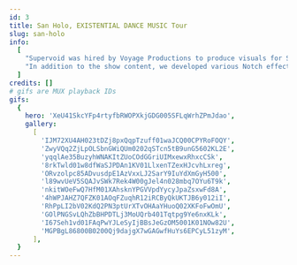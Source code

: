 ```yaml
---
id: 3
title: San Holo, EXISTENTIAL DANCE MUSIC Tour
slug: san-holo
info:
  [
    "Supervoid was hired by Voyage Productions to produce visuals for San Holo's EXISTENTIAL DANCE MUSIC tour. We drew inspiration from San's longtime friend and creative director Thorwald van den Akker's hand-drawn aesthetic, which defines San Holo's visual world. By blending Thor's hand-drawn imagery, like flocks of birds and unique lettering, with our computer-based techniques, including Notch particle systems and live camera effects, we created visuals that beautifully blurred the lines between traditional art and CG.",
    "In addition to the show content, we developed various Notch effects that captured live camera feeds of San and his audience, adding otherworldly auras and colors. These subtle enhancements elevated the emotional depth of San's music, transforming the highs and lows of life into an immersive audiovisual experience.",
  ]
credits: []
# gifs are MUX playback IDs
gifs:
  {
    hero: 'XeU41SkcYFp4rtyfbRWOPXkjGDG005SFLqWrhZPmJdao',
    gallery:
      [
        'IJM72XU4AH023tDZj8pxQqpTzuff01waJCQ00CPYRoFOQY',
        'ZwyVQq2ZjLpOLSbnGWiQUm0202qSTcn5tB9unG5602KL2E',
        'yqqlAe35BuzyhWNAKItZUoCOdGGriUIMxewxRhxcCSk',
        '8rkTwld01w8dfWaSJPDAn1KV01LlxenTZexHJcvhLxreg',
        'ORvzolpc85ADvusdpE1AzVxxLJ2SarY9IuYdXmGyH500',
        'l89wvUeV5SQAJvSWk7Rek4W00gJel4n028mbq7OYu6T9k',
        'nkitWOeFwQ7HfM01XAhsknYPGVVpdYycyJpaZsxwFd8A',
        '4hWPJAHZ7QFZK01AOqFZuqhR12iRCByQkUKTJB6y012iI',
        'RhPpLI2bV02KdQ2PN3ptUrXTvOHAaYHuoQ02XKFoFwOmU',
        'GOlPNGSvLQhZbBHPDTLj3MoUQrb401Tqtpg9Ye6nxKLk',
        'I67Seh1vd01FAqPwYJLeSyIjBBsJeGzOM5001K01NOw82U',
        'MGPBgL86800B0200Qj9dajgX7wGAGwfHuYs6EPCyL51zyM',
      ],
  }
---
```


